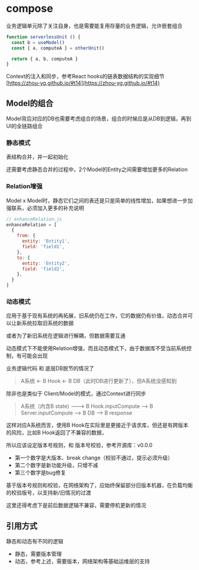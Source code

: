 # compose

业务逻辑单元除了关注自身，也是需要能复用存量的业务逻辑，允许嵌套组合

```javascript
function serverlessUnit () {
  const b = useModel()
  const { a, computeA } = otherUnit()

  return { a, b, computeA }
}
```

Context的注入和同步，参考React hooks的链表数据结构的实现细节 [https://zhou-yg.github.io/#t14](https://zhou-yg.github.io/#t14)


## Model的组合

Model背后对应的DB也需要考虑组合的场景，组合的时候应是从DB到逻辑，再到UI的全链路组合

### 静态模式

表结构合并，并一起初始化

还需要考虑静态合并的过程中，2个Model的Entity之间需要增加更多的Relation

### Relation增强

Model x Model时，静态它们之间的表还是只是简单的线性增加，如果想进一步加强联系，必须加入更多的补充说明

```javascript
// enhanceRelation.js
enhanceRelation = [
  {
    from: {
      entity: 'Entity1',
      field: 'field1',
    },
    to: {
      entity: 'Entity2',
      field: 'field2',
    },
  }
]
```

### 动态模式

应用于基于现有系统的再拓展，旧系统仍在工作，它的数据仍有价值，动态合并可以让新系统拉取旧系统的数据

或者为了新旧系统在逻辑进行解耦，但数据需要互通

动态模式下不能使用Relation增强，而且动态模式下，由于数据库不受当前系统控制，有可能会出现

业务逻辑代码 和 底层DB脱节的情况了

> A系统 <- B Hook <- B DB（此时DB进行更新了），但A系统没感知到

除非也是类似于 Client/Model的模式，通过Context进行同步

> A系统（内含B state) ---> B Hook.inputCompute --> B Server.inputCompute --> B DB --> B response

这样对应A系统而言，使用B Hook在实际里是更接近于请求库，但还是有跨版本的风险，比如B Hook返回了不兼容的数据，

所以应该设定版本号规则，和 版本号校验，参考开源库：v0.0.0

- 第一个数字是大版本、break change（校验不通过，提示必须升级）
- 第二个数字是新功能升级，只增不减
- 第三个数字是bug修复

基于版本号规则和校验，在网络架构了，应始终保留部分旧版本机器，在负载均衡的校验版号，以支持新/旧情况的过渡

这里还得考虑下是前后数据逻辑不兼容，需要停机更新的情况

## 引用方式

静态和动态有不同的逻辑
- 静态，需要版本管理
- 动态，参考上述，需要版本，网络架构等基础运维层的支持

